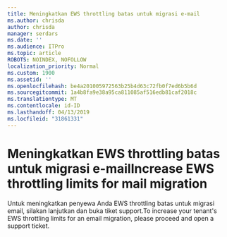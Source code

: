 ```yaml
---
title: Meningkatkan EWS throttling batas untuk migrasi e-mail
ms.author: chrisda
author: chrisda
manager: serdars
ms.date: ''
ms.audience: ITPro
ms.topic: article
ROBOTS: NOINDEX, NOFOLLOW
localization_priority: Normal
ms.custom: 1900
ms.assetid: ''
ms.openlocfilehash: be4a201005972563b25b4d63c72fb0f7ed6b5b6d
ms.sourcegitcommit: 1a4b8fa9e38a95ca811085af516edb81caf2018c
ms.translationtype: MT
ms.contentlocale: id-ID
ms.lasthandoff: 04/13/2019
ms.locfileid: "31861331"
---
```

# <a name="increase-ews-throttling-limits-for-mail-migration"></a><span data-ttu-id="f86dd-102">Meningkatkan EWS throttling batas untuk migrasi e-mail</span><span class="sxs-lookup"><span data-stu-id="f86dd-102">Increase EWS throttling limits for mail migration</span></span>

<span data-ttu-id="f86dd-103">Untuk meningkatkan penyewa Anda EWS throttling batas untuk migrasi email, silakan lanjutkan dan buka tiket support.</span><span class="sxs-lookup"><span data-stu-id="f86dd-103">To increase your tenant's EWS throttling limits for an email migration, please proceed and open a support ticket.</span></span>
